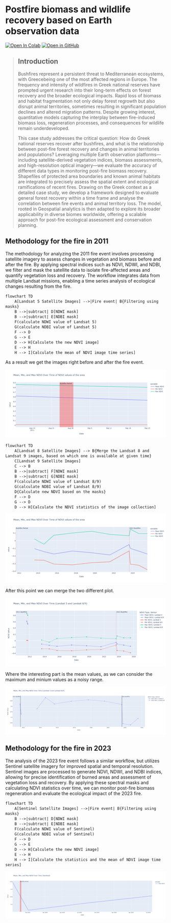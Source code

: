 # Postfire biomass and wildlife recovery based on Earth observation data

[![Open In Colab](https://colab.research.google.com/assets/colab-badge.svg)](https://colab.research.google.com/drive/1d2Fkd-OIfSQLeh2B54iTpPRhotzEfvvJ?usp=sharing) [![Open in GitHub](https://img.shields.io/badge/Open%20in-GitHub-blue?logo=github)](greece_notebook_cleaned-sentinel&landsat589.ipynb)


> ## Introduction
> 
> Bushfires represent a persistent threat to Mediterranean ecosystems, with Greecebeing one of the most affected regions in Europe. The frequency and intensity of wildfires in Greek national reserves have prompted urgent research into their long-term effects on forest recovery and the broader ecological impacts. Rapid loss of biomass and habitat fragmentation not only delay forest regrowth but also disrupt animal territories, sometimes resulting in significant population declines and altered migration patterns. Despite growing interest, quantitative models capturing the interplay between fire-induced biomass loss, regeneration processes, and consequences for wildlife remain underdeveloped.
>
> This case study addresses the critical question: How do Greek national reserves recover after bushfires, and what is the relationship between post-fire forest recovery and changes in animal territories and populations? Leveraging multiple Earth observation platforms—including satellite-derived vegetation indices, biomass assessments, and high-resolution optical imagery—we evaluate the accuracy of different data types in monitoring post-fire biomass recovery. Shapefiles of protected area boundaries and known animal habitats are integrated to precisely assess the spatial extent and ecological ramifications of recent fires. Drawing on the Greek context as a detailed case study, we develop a framework designed to evaluate general forest recovery within a time frame and analyse the correlation between fire events and animal territory loss. The model, rooted in Geospatial analytics is then adapted to explore its broader applicability in diverse biomes worldwide, offering a scalable approach for post-fire ecological assessment and conservation planning.


## Methodology for the fire in 2011
The methodology for analyzing the 2011 fire event involves processing satellite imagery to assess changes in vegetation and biomass before and after the fire. By applying spectral indices such as NDVI, NDWI, and NDBI, we filter and mask the satellite data to isolate fire-affected areas and quantify vegetation loss and recovery. The workflow integrates data from multiple Landsat missions, enabling a time series analysis of ecological changes resulting from the fire.

```mermaid
flowchart TD
    A[Landsat 5 Satellite Images] -->|Fire event| B{Filtering using masks}
    B -->|subtract| D[NDWI mask]
    B -->|subtract| E[NDBI mask]
    F(calculate NDWI value of Landsat 5)
    G(calculate NDBI value of Landsat 5)
    F --> D
    G --> E
    D --> H[Calculete the new NDVI image]
    E --> H
    H --> I[Calculate the mean of NDVI image time series]
```

As a result we get the images right before and after the fire event.

![](plots/newplot%20(1).png)

```mermaid
flowchart TD
    A[Landsat 8 Satellite Images] --> B{Merge the Landsat 8 and Landsat 9 images, based on which one is available at given time}
    C[Landsat 9 Satellite Images]
    C --> B
    B -->|subtract| F[NDWI mask]
    B -->|subtract| G[NDBI mask]
    F(calculate NDWI value of Landsat 8/9)
    G(calculate NDBI value of Landsat 8/9)
    D{Calculate new NDVI based on the masks}
    F --> D
    G --> D
    D --> H[Calculate the NDVI statistics of the image collection]
```

![](plots/newplot%20(2).png)

After this point we can merge the two different plot.

![](plots/newplot%20(3).png)

Where the interesting part is the mean values, as we can consider the maximum and minium values as a noisy range.

![](plots/newplot%20(7).png )


## Methodology for the fire in 2023 
The analysis of the 2023 fire event follows a similar workflow, but utilizes Sentinel satellite imagery for improved spatial and temporal resolution. Sentinel images are processed to generate NDVI, NDWI, and NDBI indices, allowing for precise identification of burned areas and assessment of vegetation loss and recovery. By applying these spectral masks and calculating NDVI statistics over time, we can monitor post-fire biomass regeneration and evaluate the ecological impact of the 2023 fire.

```mermaid
flowchart TD
    A[Sentinel Satellite Images] -->|Fire event| B{Filtering using masks}
    B -->|subtract| D[NDWI mask]
    B -->|subtract| E[NDBI mask]
    F(calculate NDWI value of Sentinel)
    G(calculate NDBI value of Sentinel)
    F --> D
    G --> E
    D --> H[Calculete the new NDVI image]
    E --> H
    H --> I[Calculate the statistics and the mean of NDVI image time series]
```

![](plots/newplot%20(9).png)

